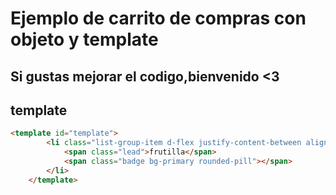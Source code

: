 # Ejemplo de carrito de compras con objeto y template
## Si gustas mejorar el codigo,bienvenido <3

## template 
```html
<template id="template">
        <li class="list-group-item d-flex justify-content-between align-items-center">
            <span class="lead">frutilla</span>
            <span class="badge bg-primary rounded-pill"></span>
        </li>
    </template>
```